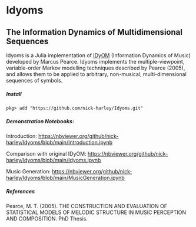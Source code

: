 # Idyoms
## The Information Dynamics of Multidimensional Sequences

Idyoms is a Julia implementation of [IDyOM](https://github.com/mtpearce/idyom) (Information Dynamics of Music) developed by Marcus Pearce. Idyoms implements the multiple-viewpoint, variable-order Markov modelling techniques described by Pearce (2005), and allows them to be applied to arbitrary, non-musical, multi-dimensional sequences of symbols.

##### Install

`pkg> add "https://github.com/nick-harley/Idyoms.git"`

##### Demonstration Notebooks:

Introduction: <https://nbviewer.org/github/nick-harley/Idyoms/blob/main/Introduction.ipynb>

Comparison with original IDyOM: <https://nbviewer.org/github/nick-harley/Idyoms/blob/main/Idyoms.ipynb>

Music Generation: <https://nbviewer.org/github/nick-harley/Idyoms/blob/main/MusicGeneration.ipynb>

##### References

Pearce, M. T. (2005). THE CONSTRUCTION AND EVALUATION OF STATISTICAL MODELS OF MELODIC STRUCTURE IN MUSIC PERCEPTION AND COMPOSITION. PhD Thesis.
